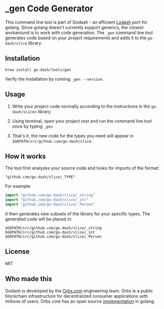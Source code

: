 # _gen Code Generator

This command line tool is part of Godash - an efficient [Lodash](https://lodash.com) port for golang. Since golang doesn't currently support generics, the closest workaround is to work with code generation. The `_gen` command line tool generates code based on your project requirements and adds it to the `go-dash/slice` library.

## Installation

```
brew install go-dash/tools/gen
``` 

Verify the installation by running `_gen --version`.

## Usage

1. Write your project code normally according to the instructions in the `go-dash/slices` library.

2. Using terminal, open your project root and run the command line tool once by typing `_gen`.

3. That's it, the new code for the types you need will appear in `$GOPATH/src/github.com/go-dash/slice`.

## How it works

The tool first analyzes your source code and looks for imports of the format:

```
"github.com/go-dash/slice/_TYPE"
```  

For example:

```go
import "github.com/go-dash/slice/_string"
import "github.com/go-dash/slice/_int"
import "github.com/go-dash/slice/_Person"
```

It then generates new subsets of the library for your specific types. The generated code will be placed in:

```
$GOPATH/src/github.com/go-dash/slice/_string
$GOPATH/src/github.com/go-dash/slice/_int
$GOPATH/src/github.com/go-dash/slice/_Person
```

## License

MIT

## Who made this

Godash is developed by the [Orbs.com](https://orbs.com) engineering team. Orbs is a public blockchain infrastructure for decentralized consumer applications with millions of users. Orbs core has an open source [implementation](https://github.com/orbs-network/orbs-network-go) in golang.
